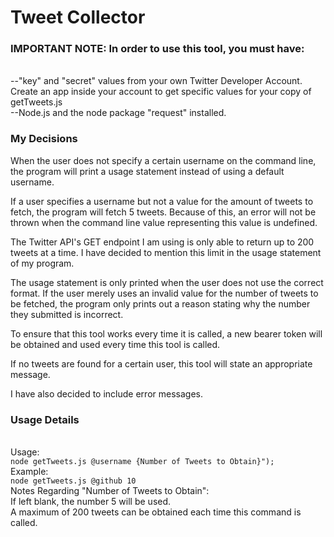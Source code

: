 # Tweet Collector

### IMPORTANT NOTE: In order to use this tool, you must have: 
<br />--"key" and "secret" values from your own Twitter Developer Account. Create an app inside your account to get specific values for your copy of getTweets.js
<br />--Node.js and the node package "request" installed.
<br />
 
### My Decisions

When the user does not specify a certain username on the command line, the program will print a usage statement instead of using a default username. 
 
If a user specifies a username but not a value for the amount of tweets to fetch, the program will fetch 5 tweets. Because of this, an error will not be thrown when the command line value representing this value is undefined. 
 
The Twitter API's GET endpoint I am using is only able to return up to 200 tweets at a time. I have decided to mention this limit in the usage statement of my program. 
 
The usage statement is only printed when the user does not use the correct format. If the user merely uses an invalid value for the number of tweets to be fetched, the program only prints out a reason stating why the number they submitted is incorrect. 
 
To ensure that this tool works every time it is called, a new bearer token will be obtained and used every time this tool is called. 
 
If no tweets are found for a certain user, this tool will state an appropriate message. 
 
I have also decided to include error messages. 
 
 
 
 
### Usage Details
<br />Usage:
<br />```node getTweets.js @username {Number of Tweets to Obtain}");```
<br />Example:
<br />```node getTweets.js @github 10```
<br />Notes Regarding "Number of Tweets to Obtain":
<br />  If left blank, the number 5 will be used.
<br />  A maximum of 200 tweets can be obtained each time this command is called. 

